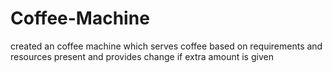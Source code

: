 # Coffee-Machine
created an coffee machine which serves coffee based on requirements and resources present and provides change if extra amount is given

